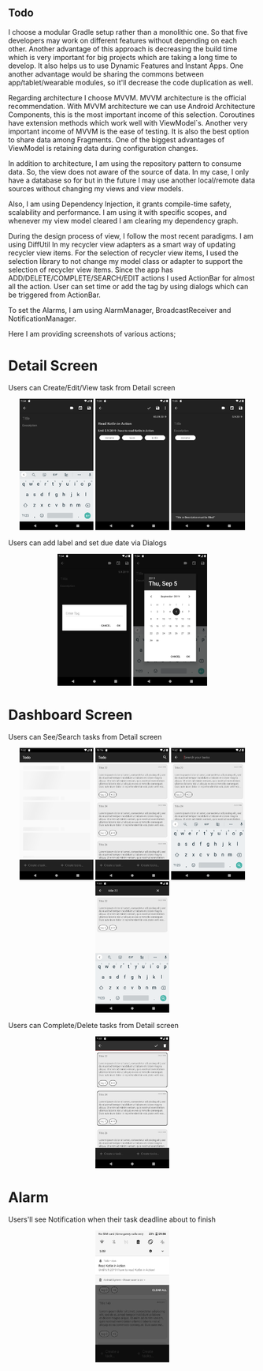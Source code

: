 ## Todo

I choose a modular Gradle setup rather than a monolithic one. So that five developers may work on different features without depending on each other. Another advantage of this approach is decreasing the build time which is very important for big projects which are taking a long time to develop. It also helps us to use Dynamic Features and Instant Apps. One another advantage would be sharing the commons between app/tablet/wearable modules, so it'll decrease the code duplication as well.

Regarding architecture I choose MVVM. MVVM architecture is the official recommendation. With MVVM architecture we can use Android Architecture Components, this is the most important income of this selection. Coroutines have extension methods which work well with ViewModel`s. Another very important income of MVVM is the ease of testing. It is also the best option to share data among Fragments. One of the biggest advantages of ViewModel is retaining data during configuration changes.

In addition to architecture, I am using the repository pattern to consume data. So, the view does not aware of the source of data. In my case, I only have a database so for but in the future I may use another local/remote data sources without changing my views and view models. 

Also, I am using Dependency Injection, it grants compile-time safety, scalability and performance. I am using it with specific scopes, and whenever my view model cleared I am clearing my dependency graph.

During the design process of view, I follow the most recent paradigms. I am using DiffUtil
In my recycler view adapters as a smart way of updating recycler view items. For the selection of recycler view items, I used the selection library to not change my model class or adapter to support the selection of recycler view items. Since the app has ADD/DELETE/COMPLETE/SEARCH/EDIT actions I used ActionBar for almost all the action. User can set time or add the tag by using dialogs which can be triggered from ActionBar. 

To set the Alarms, I am using AlarmManager, BroadcastReceiver and NotificationManager.

Here I am providing screenshots of various actions;

# Detail Screen
Users can Create/Edit/View task from Detail screen
<p align="middle">
  <img src="/screenshots/create.png" width="150" />   
  <img src="/screenshots/edit.png" width="150" /> 
  <img src="/screenshots/error.png" width="150" />
</p>

Users can add label and set due date via Dialogs
<p align="middle">
  <img src="/screenshots/add_label.png" width="150" />   
  <img src="/screenshots/date_picker.png" width="150" /> 
</p>
 
 
# Dashboard Screen
Users can See/Search tasks from Detail screen
<p align="middle">
    <img src="/screenshots/shimmer.png" width="150" />   
    <img src="/screenshots/see_all.png" width="150" /> 
    <img src="/screenshots/search.png" width="150" /> 
    <img src="/screenshots/search_2.png" width="150" /> 
</p>

Users can Complete/Delete tasks from Detail screen
<p align="middle">
    <img src="/screenshots/complete_delete.png" width="150" />   
</p>

# Alarm
Users'll see Notification when their task deadline about to finish
<p align="middle">
    <img src="/screenshots/alarm.JPEG" width="150" />   
</p>